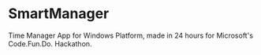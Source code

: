 # SmartManager
Time Manager App for Windows Platform, made in 24 hours for Microsoft's Code.Fun.Do. Hackathon.
